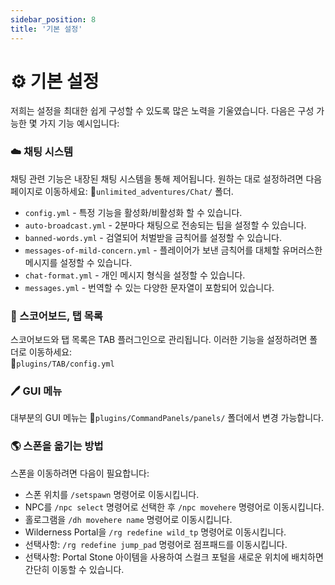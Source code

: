 ```yaml
---
sidebar_position: 8
title: '기본 설정'
---
```



# ⚙️ 기본 설정


저희는 설정을 최대한 쉽게 구성할 수 있도록 많은 노력을 기울였습니다. 다음은 구성 가능한 몇 가지 기능 예시입니다:

### :cloud: 채팅 시스템
채팅 관련 기능은 내장된 채팅 시스템을 통해 제어됩니다. 원하는 대로 설정하려면 다음 페이지로 이동하세요:
📁`unlimited_adventures/Chat/` 폴더.
- `config.yml` - 특정 기능을 활성화/비활성화 할 수 있습니다.
- `auto-broadcast.yml` - 2분마다 채팅으로 전송되는 팁을 설정할 수 있습니다.
- `banned-words.yml` - 검열되어 처벌받을 금칙어를 설정할 수 있습니다.
- `messages-of-mild-concern.yml` - 플레이어가 보낸 금칙어를 대체할 유머러스한 메시지를 설정할 수 있습니다.
- `chat-format.yml` - 개인 메시지 형식을 설정할 수 있습니다.
- `messages.yml` - 번역할 수 있는 다양한 문자열이 포함되어 있습니다.


### :bookmark_tabs: 스코어보드, 탭 목록
스코어보드와 탭 목록은 TAB 플러그인으로 관리됩니다. 이러한 기능을 설정하려면 폴더로 이동하세요:\
📁`plugins/TAB/config.yml`

### :pen: GUI 메뉴
대부분의 GUI 메뉴는 📁`plugins/CommandPanels/panels/` 폴더에서 변경 가능합니다.

### :earth_americas:  스폰을 옮기는 방법

스폰을 이동하려면 다음이 필요합니다:
- 스폰 위치를 `/setspawn` 명령어로 이동시킵니다.
- NPC를 `/npc select` 명령어로 선택한 후 `/npc movehere` 명령어로 이동시킵니다.
- 홀로그램을 `/dh movehere name` 명령어로 이동시킵니다.
- Wilderness Portal을 `/rg redefine wild_tp` 명령어로 이동시킵니다.
- 선택사항: `/rg redefine jump_pad` 명령어로 점프패드를 이동시킵니다.
- 선택사항: Portal Stone 아이템을 사용하여 스컬크 포털을 새로운 위치에 배치하면 간단히 이동할 수 있습니다.




